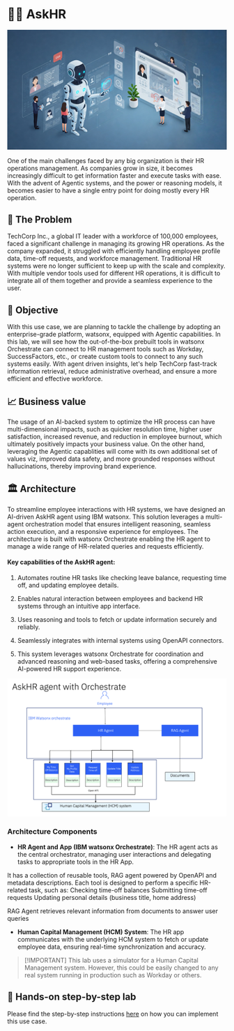 # 🧑‍💼 AskHR

<img alt="AskHR" src="images/hr_landscape.jpg">

One of the main challenges faced by any big organization is their HR operations management. As companies grow in size, it becomes increasingly difficult to get information faster and execute tasks with ease. With the advent of Agentic systems, and the power or reasoning models, it becomes easier to have a single entry point for doing mostly every HR operation.




## 🤔 The Problem

TechCorp Inc., a global IT leader with a workforce of 100,000 employees, faced a significant challenge in managing its growing HR operations. As the company expanded, it struggled with efficiently handling employee profile data, time-off requests, and workforce management. Traditional HR systems were no longer sufficient to keep up with the scale and complexity. With multiple vendor tools used for different HR operations, it is difficult to integrate all of them together and provide a seamless experience to the user.


## 🎯 Objective

With this use case, we are planning to tackle the challenge by adopting an enterprise-grade platform, watsonx, equipped with Agentic capabilities.
In this lab, we will see how the out-of-the-box prebuilt tools in watsonx Orchestrate can connect to HR management tools such as Workday, SuccessFactors, etc., or create custom tools to connect to any such systems easily. With agent driven insights, let's help TechCorp fast-track information retrieval, reduce administrative overhead, and ensure a more efficient and effective workforce.


## 📈 Business value

The usage of an AI-backed system to optimize the HR process can have multi-dimensional impacts, such as quicker resolution time, higher user satisfaction, increased revenue, and reduction in employee burnout, which ultimately positively impacts your business value. On the other hand, leveraging the Agentic capablities will come with its own additional set of values viz, improved data safety, and more grounded responses without hallucinations, thereby improving brand experience. 

## 🏛️ Architecture

To streamline employee interactions with HR systems, we have designed an AI-driven AskHR agent using IBM watsonx. This solution leverages a multi-agent orchestration model that ensures intelligent reasoning, seamless action execution, and a responsive experience for employees. The architecture is built with watsonx Orchestrate enabling the HR agent to manage a wide range of HR-related queries and requests efficiently.

#### Key capabilities of the AskHR agent:

1. Automates routine HR tasks like checking leave balance, requesting time off, and updating employee details.

2. Enables natural interaction between employees and backend HR systems through an intuitive app interface.

3. Uses reasoning and tools to fetch or update information securely and reliably.

4. Seamlessly integrates with internal systems using OpenAPI connectors.

5. This system leverages watsonx Orchestrate for coordination and advanced reasoning and web-based tasks, offering a comprehensive AI-powered HR support experience.


<img alt="AskHR" src="images/arch_diagm.png">

### Architecture Components

- **HR Agent and App (IBM watsonx Orchestrate)**: The HR agent acts as the central orchestrator, managing user interactions and delegating tasks to appropriate tools in the HR App.

It has a collection of reusable tools, RAG agent powered by OpenAPI and metadata descriptions. Each tool is designed to perform a specific HR-related task, such as:
Checking time-off balances
Submitting time-off requests
Updating personal details (business title, home address)

RAG Agent retrieves relevant information from documents to answer user queries

- **Human Capital Management (HCM) System**: The HR app communicates with the underlying HCM system to fetch or update employee data, ensuring real-time synchronization and accuracy.

> [!IMPORTANT] This lab uses a simulator for a Human Capital Management system. However, this could be easily changed to any real system running in production such as Workday or others.


## 📄 Hands-on step-by-step lab

Please find the step-by-step instructions [here](./hands-on-lab-askHR.md) on how you can implement this use case.

